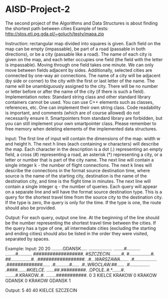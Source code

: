 # AISD-Project-2
The second project of the Algorithms and Data Structures is about finding the shortest path between cities
Example of tests: http://stos.eti.pg.gda.pl/~goluch/testy/mapa.zip

Instruction:
 rectangular map divided into squares is given. Each field on the map can be empty (impassable), be part of a road (passable in both directions), or be a city (passable like a road). The name of each city is given on the map, and each letter occupies one field (the field with the letter is impassable). Moving through one field takes one minute. We can only move between fields adjacent by sides. Additionally, selected cities are connected by one-way air connections. The name of a city will be adjacent (by side or corner) to the city with the first or last letter of the name.
The name will be unambiguously assigned to the city. There will be no number or letter before or after the name of the city (if there is such a field).
Implementation notes:
Standard string class and other standard library containers cannot be used.
You can use C++ elements such as classes, references, etc.
One can implement their own string class.
Code readability is important, and comments (which are of course allowed) do not necessarily ensure it.
Smartpointers from standard library are forbidden, but you can still implement your own smartpointer class.
Please remember to free memory when deleting elements of the implemented data structures.

Input:
The first line of input will contain the dimensions of the map: width w and height h. The next h lines (each containing w characters) will describe the map. Each character in the description is a dot (.) representing an empty field, a cross (#) representing a road, an asterisk (*) representing a city, or a letter or number that is part of the city name.
The next line will contain a single integer k - the number of flight connections. The next k lines will describe the connections in the format source destination time, where source is the name of the starting city, destination is the name of the destination city, and time is the flight time in minutes. The next line will contain a single integer q - the number of queries. Each query will appear on a separate line and will have the format source destination type. This is a query for the shortest travel time from the source city to the destination city. If the type is zero, the query is only for the time. If the type is one, the route should also be provided.

Output:
For each query, output one line. At the beginning of the line should be the number representing the shortest travel time between the cities. If the query has a type of one, all intermediate cities (excluding the starting and ending cities) should also be listed in the order they were visited, separated by spaces.

Example:
Input:
20 20
.........GDANSK.....
........*...........
........#...........
........#...........
*##################.
#SZCZECIN.........#.
#.................#.
##................#.
.############*#####.
.#...WARSZAWA.......
.#..................
.#############......
.#...........#......
.#..WROCLAW.##......
.#..*.......*.......
.####.......#KIELCE.
......*##.#########.
.OPOLE..#.*.......#.
........#.KRAKOW..#.
........###########.
0
3
KIELCE KRAKOW 0
KRAKOW GDANSK 0
KRAKOW GDANSK 1

Output:
5
40
40 KIELCE SZCZECIN
